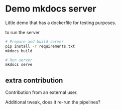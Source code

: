 # Demo mkdocs server

Little demo that has a dockerfile for testing purposes.

to run the server

```bash
# Prepare and build server
pip install -r requirements.txt
mkdocs build

# Run server
mkdocs serve
```

## extra contribution

Contribution from an external user.

Additional tweak, does it re-run the pipelines?
